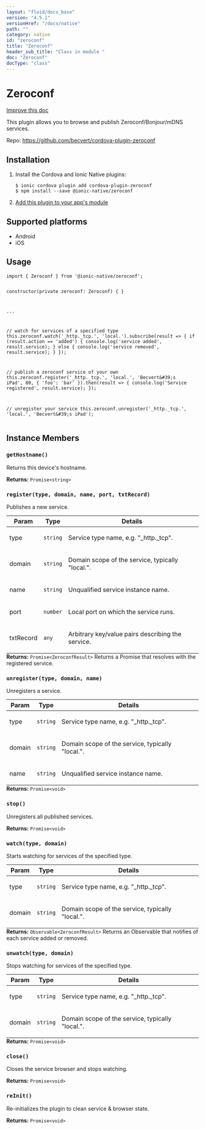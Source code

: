 ```yaml
---
layout: "fluid/docs_base"
version: "4.5.1"
versionHref: "/docs/native"
path: ""
category: native
id: "zeroconf"
title: "Zeroconf"
header_sub_title: "Class in module "
doc: "Zeroconf"
docType: "class"
---
```


<h1 class="api-title">Zeroconf</h1>

<a class="improve-v2-docs" href="http://github.com/ionic-team/ionic-native/edit/master/src/@ionic-native/plugins/zeroconf/index.ts#L18">
  Improve this doc
</a>







<p>This plugin allows you to browse and publish Zeroconf/Bonjour/mDNS services.</p>


<p>Repo:
  <a href="https://github.com/becvert/cordova-plugin-zeroconf">
    https://github.com/becvert/cordova-plugin-zeroconf
  </a>
</p>


<h2><a class="anchor" name="installation" href="#installation"></a>Installation</h2>
<ol class="installation">
  <li>Install the Cordova and Ionic Native plugins:<br>
    <pre><code class="nohighlight">$ ionic cordova plugin add cordova-plugin-zeroconf
$ npm install --save @ionic-native/zeroconf
</code></pre>
  </li>
  <li><a href="https://ionicframework.com/docs/native/#Add_Plugins_to_Your_App_Module">Add this plugin to your app's module</a></li>
</ol>



<h2><a class="anchor" name="platforms" href="#platforms"></a>Supported platforms</h2>
<ul>
  <li>Android</li><li>iOS</li>
</ul>






<h2><a class="anchor" name="usage" href="#usage"></a>Usage</h2>
<pre><code class="lang-typescript">import { Zeroconf } from &#39;@ionic-native/zeroconf&#39;;

constructor(private zeroconf: Zeroconf) { }

...

// watch for services of a specified type
this.zeroconf.watch(&#39;_http._tcp.&#39;, &#39;local.&#39;).subscribe(result =&gt; {
  if (result.action == &#39;added&#39;) {
    console.log(&#39;service added&#39;, result.service);
  } else {
    console.log(&#39;service removed&#39;, result.service);
  }
});

// publish a zeroconf service of your own
this.zeroconf.register(&#39;_http._tcp.&#39;, &#39;local.&#39;, &#39;Becvert\&#39;s iPad&#39;, 80, {
  &#39;foo&#39;: &#39;bar&#39;
}).then(result =&gt; {
  console.log(&#39;Service registered&#39;, result.service);
});


// unregister your service
this.zeroconf.unregister(&#39;_http._tcp.&#39;, &#39;local.&#39;, &#39;Becvert\&#39;s iPad&#39;);
</code></pre>








<h2><a class="anchor" name="instance-members" href="#instance-members"></a>Instance Members</h2>
<h3><a class="anchor" name="getHostname" href="#getHostname"></a><code>getHostname()</code></h3>


Returns this device's hostname.


<div class="return-value" markdown="1">
  <i class="icon ion-arrow-return-left"></i>
  <b>Returns:</b> <code>Promise&lt;string&gt;</code> 
</div><h3><a class="anchor" name="register" href="#register"></a><code>register(type,&nbsp;domain,&nbsp;name,&nbsp;port,&nbsp;txtRecord)</code></h3>


Publishes a new service.
<table class="table param-table" style="margin:0;">
  <thead>
  <tr>
    <th>Param</th>
    <th>Type</th>
    <th>Details</th>
  </tr>
  </thead>
  <tbody>
  <tr>
    <td>
      type</td>
    <td>
      <code>string</code>
    </td>
    <td>
      <p>Service type name, e.g. &quot;_http._tcp&quot;.</p>
</td>
  </tr>
  
  <tr>
    <td>
      domain</td>
    <td>
      <code>string</code>
    </td>
    <td>
      <p>Domain scope of the service, typically &quot;local.&quot;.</p>
</td>
  </tr>
  
  <tr>
    <td>
      name</td>
    <td>
      <code>string</code>
    </td>
    <td>
      <p>Unqualified service instance name.</p>
</td>
  </tr>
  
  <tr>
    <td>
      port</td>
    <td>
      <code>number</code>
    </td>
    <td>
      <p>Local port on which the service runs.</p>
</td>
  </tr>
  
  <tr>
    <td>
      txtRecord</td>
    <td>
      <code>any</code>
    </td>
    <td>
      <p>Arbitrary key/value pairs describing the service.</p>
</td>
  </tr>
  </tbody>
</table>

<div class="return-value" markdown="1">
  <i class="icon ion-arrow-return-left"></i>
  <b>Returns:</b> <code>Promise&lt;ZeroconfResult&gt;</code> Returns a Promise that resolves with the registered service.
</div><h3><a class="anchor" name="unregister" href="#unregister"></a><code>unregister(type,&nbsp;domain,&nbsp;name)</code></h3>


Unregisters a service.
<table class="table param-table" style="margin:0;">
  <thead>
  <tr>
    <th>Param</th>
    <th>Type</th>
    <th>Details</th>
  </tr>
  </thead>
  <tbody>
  <tr>
    <td>
      type</td>
    <td>
      <code>string</code>
    </td>
    <td>
      <p>Service type name, e.g. &quot;_http._tcp&quot;.</p>
</td>
  </tr>
  
  <tr>
    <td>
      domain</td>
    <td>
      <code>string</code>
    </td>
    <td>
      <p>Domain scope of the service, typically &quot;local.&quot;.</p>
</td>
  </tr>
  
  <tr>
    <td>
      name</td>
    <td>
      <code>string</code>
    </td>
    <td>
      <p>Unqualified service instance name.</p>
</td>
  </tr>
  </tbody>
</table>

<div class="return-value" markdown="1">
  <i class="icon ion-arrow-return-left"></i>
  <b>Returns:</b> <code>Promise&lt;void&gt;</code> 
</div><h3><a class="anchor" name="stop" href="#stop"></a><code>stop()</code></h3>


Unregisters all published services.


<div class="return-value" markdown="1">
  <i class="icon ion-arrow-return-left"></i>
  <b>Returns:</b> <code>Promise&lt;void&gt;</code> 
</div><h3><a class="anchor" name="watch" href="#watch"></a><code>watch(type,&nbsp;domain)</code></h3>




Starts watching for services of the specified type.
<table class="table param-table" style="margin:0;">
  <thead>
  <tr>
    <th>Param</th>
    <th>Type</th>
    <th>Details</th>
  </tr>
  </thead>
  <tbody>
  <tr>
    <td>
      type</td>
    <td>
      <code>string</code>
    </td>
    <td>
      <p>Service type name, e.g. &quot;_http._tcp&quot;.</p>
</td>
  </tr>
  
  <tr>
    <td>
      domain</td>
    <td>
      <code>string</code>
    </td>
    <td>
      <p>Domain scope of the service, typically &quot;local.&quot;.</p>
</td>
  </tr>
  </tbody>
</table>

<div class="return-value" markdown="1">
  <i class="icon ion-arrow-return-left"></i>
  <b>Returns:</b> <code>Observable&lt;ZeroconfResult&gt;</code> Returns an Observable that notifies of each service added or removed.
</div><h3><a class="anchor" name="unwatch" href="#unwatch"></a><code>unwatch(type,&nbsp;domain)</code></h3>


Stops watching for services of the specified type.
<table class="table param-table" style="margin:0;">
  <thead>
  <tr>
    <th>Param</th>
    <th>Type</th>
    <th>Details</th>
  </tr>
  </thead>
  <tbody>
  <tr>
    <td>
      type</td>
    <td>
      <code>string</code>
    </td>
    <td>
      <p>Service type name, e.g. &quot;_http._tcp&quot;.</p>
</td>
  </tr>
  
  <tr>
    <td>
      domain</td>
    <td>
      <code>string</code>
    </td>
    <td>
      <p>Domain scope of the service, typically &quot;local.&quot;.</p>
</td>
  </tr>
  </tbody>
</table>

<div class="return-value" markdown="1">
  <i class="icon ion-arrow-return-left"></i>
  <b>Returns:</b> <code>Promise&lt;void&gt;</code> 
</div><h3><a class="anchor" name="close" href="#close"></a><code>close()</code></h3>


Closes the service browser and stops watching.


<div class="return-value" markdown="1">
  <i class="icon ion-arrow-return-left"></i>
  <b>Returns:</b> <code>Promise&lt;void&gt;</code> 
</div><h3><a class="anchor" name="reInit" href="#reInit"></a><code>reInit()</code></h3>


Re-initializes the plugin to clean service & browser state.


<div class="return-value" markdown="1">
  <i class="icon ion-arrow-return-left"></i>
  <b>Returns:</b> <code>Promise&lt;void&gt;</code> 
</div>





